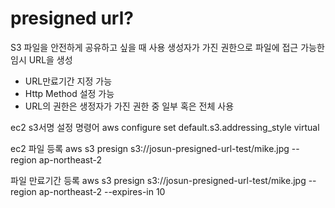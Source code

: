 # presigned url?

S3 파일을 안전하게 공유하고 싶을 때 사용
생성자가 가진 권한으로 파일에 접근 가능한 임시 URL을 생성
 - URL만료기간 지정 가능
 - Http Method 설정 가능
 - URL의 권한은 생정자가 가진 권한 중 일부 혹은 전체 사용

ec2 s3서명 설정 명령어
aws configure set default.s3.addressing_style virtual

ec2 파일 등록
aws s3 presign s3://josun-presigned-url-test/mike.jpg --region ap-northeast-2

파일 만료기간 등록
aws s3 presign s3://josun-presigned-url-test/mike.jpg --region ap-northeast-2 --expires-in 10
